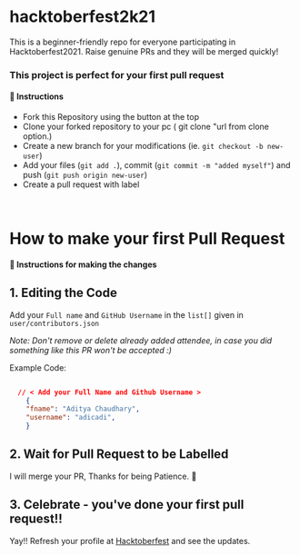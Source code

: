 # hacktoberfest2k21
 This is a beginner-friendly repo for everyone participating in Hacktoberfest2021. Raise genuine PRs and they will be merged quickly!


### This project is perfect for your first pull request

#### 📝 Instructions

- Fork this Repository using the button at the top
- Clone your forked repository to your pc ( git clone "url from clone option.)
- Create a new branch for your modifications (ie. `git checkout -b new-user`)
- Add your files (`git add .`), commit (`git commit -m "added myself"`) and push (`git push origin new-user`)
- Create a pull request with label

<br> 

# How to make your first Pull Request

#### 📜 Instructions for making the changes
## 1. Editing the Code

Add your `Full name` and `GitHub Username` in the `list[]` given in `user/contributors.json`

*Note: Don't remove or delete already added attendee, in case you did something like this PR won't be accepted :)*

Example Code:
```json

  // < Add your Full Name and Github Username >
    {
    "fname": "Aditya Chaudhary",
    "username": "adicadi",
    }
```
## 2. Wait for Pull Request to be Labelled
I will merge your PR, Thanks for being Patience. 🙏

## 3. Celebrate - you've done your first pull request!!
Yay!! Refresh your profile at <a href="https://hacktoberfest.digitalocean.com/">Hacktoberfest</a> and see the updates.
